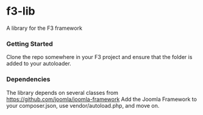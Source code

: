 f3-lib
======
A library for the F3 framework

### Getting Started

Clone the repo somewhere in your F3 project and ensure that the folder is added to your autoloader.

### Dependencies

The library depends on several classes from https://github.com/joomla/joomla-framework
Add the Joomla Framework to your composer.json, use vendor/autoload.php, and move on.
